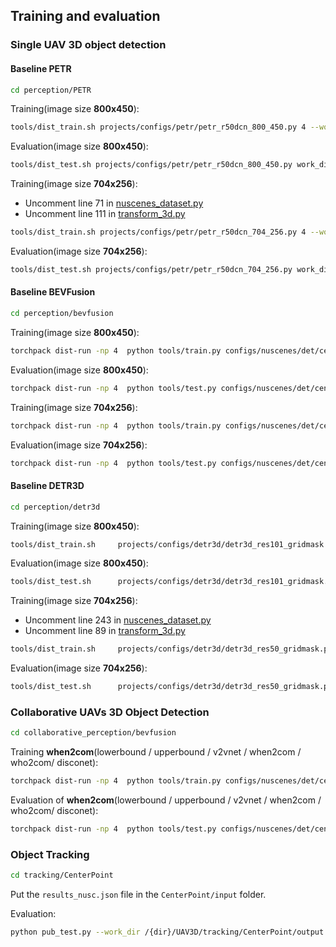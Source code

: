## Training and evaluation
### Single UAV 3D object detection
#### Baseline PETR
```bash
cd perception/PETR
```
Training(image size  <b>800x450</b>):
```bash
tools/dist_train.sh projects/configs/petr/petr_r50dcn_800_450.py 4 --work-dir work_dirs/petr_r50dcn/
```
Evaluation(image size  <b>800x450</b>):
```bash
tools/dist_test.sh projects/configs/petr/petr_r50dcn_800_450.py work_dirs/petr_r50dcn/latest.pth 4 --eval bbox
```

Training(image size <b>704x256</b>):

* Uncomment line 71 in [nuscenes_dataset.py](https://github.com/huiyegit/UAV3D/blob/main/perception/PETR/projects/mmdet3d_plugin/datasets/nuscenes_dataset.py)
* Uncomment line 111 in [transform_3d.py](https://github.com/huiyegit/UAV3D/blob/main/perception/PETR/projects/mmdet3d_plugin/datasets/pipelines/transform_3d.py)

```bash
tools/dist_train.sh projects/configs/petr/petr_r50dcn_704_256.py 4 --work-dir work_dirs/petr_r50dcn/
```

Evaluation(image size <b>704x256</b>):
```bash
tools/dist_test.sh projects/configs/petr/petr_r50dcn_704_256.py work_dirs/petr_r50dcn/latest.pth 4 --eval bbox
```
#### Baseline BEVFusion
```bash
cd perception/bevfusion
```
Training(image size  <b>800x450</b>):
```bash
torchpack dist-run -np 4  python tools/train.py configs/nuscenes/det/centerhead/lssfpn/camera/450x800/resnet/default.yaml    --run-dir runs/resnet101
```
Evaluation(image size  <b>800x450</b>):
```bash
torchpack dist-run -np 4  python tools/test.py configs/nuscenes/det/centerhead/lssfpn/camera/450x800/resnet/default.yaml   runs/resnet101/epoch_24.pth   --eval bbox
```


Training(image size <b>704x256</b>):
```bash
torchpack dist-run -np 4  python tools/train.py configs/nuscenes/det/centerhead/lssfpn/camera/256x704/resnet/default.yaml    --run-dir runs/resnet50
```
Evaluation(image size <b>704x256</b>):
```bash
torchpack dist-run -np 4  python tools/test.py configs/nuscenes/det/centerhead/lssfpn/camera/256x704/resnet/default.yaml   runs/resnet50/epoch_24.pth   --eval bbox
```
#### Baseline DETR3D
```bash
cd perception/detr3d
```
Training(image size  <b>800x450</b>):
```bash
tools/dist_train.sh     projects/configs/detr3d/detr3d_res101_gridmask.py   4  --work-dir      work_dirs/detr3d_res101_gridmask/
```
Evaluation(image size  <b>800x450</b>):
```bash
tools/dist_test.sh      projects/configs/detr3d/detr3d_res101_gridmask.py     work_dirs/detr3d_res101_gridmask/epoch_24.pth  4  --eval bbox
```
Training(image size <b>704x256</b>):

* Uncomment line 243 in [nuscenes_dataset.py](https://github.com/huiyegit/UAV3D/blob/main/perception/detr3d/mmdetection3d/mmdet3d/datasets/nuscenes_dataset.py)
* Uncomment line 89 in [transform_3d.py](https://github.com/huiyegit/UAV3D/blob/main/perception/detr3d/projects/mmdet3d_plugin/datasets/pipelines/transform_3d.py)

```bash
tools/dist_train.sh     projects/configs/detr3d/detr3d_res50_gridmask.py   4  --work-dir      work_dirs/detr3d_res50_gridmask/
```
Evaluation(image size <b>704x256</b>):
```bash
tools/dist_test.sh      projects/configs/detr3d/detr3d_res50_gridmask.py     work_dirs/detr3d_res50_gridmask/epoch_24.pth  4  --eval bbox
```


### Collaborative UAVs 3D Object Detection
```bash
cd collaborative_perception/bevfusion
```
Training <b>when2com</b>(lowerbound / upperbound / v2vnet / when2com / who2com/ disconet):
```bash
torchpack dist-run -np 4  python tools/train.py configs/nuscenes/det/centerhead/lssfpn/camera/256x704/swint/when2com/default.yaml --model.encoders.camera.backbone.init_cfg.checkpoint pretrained/swint-nuimages-pretrained.pth    --run-dir runs/when2com
```
Evaluation of <b>when2com</b>(lowerbound / upperbound / v2vnet / when2com / who2com/ disconet):
```bash
torchpack dist-run -np 4  python tools/test.py configs/nuscenes/det/centerhead/lssfpn/camera/256x704/swint/when2com/default.yaml    runs/when2com/epoch_24.pth   --eval bbox
```
### Object Tracking

```bash
cd tracking/CenterPoint
```
Put the `results_nusc.json` file in the  `CenterPoint/input` folder.

Evaluation:
```bash
python pub_test.py --work_dir /{dir}/UAV3D/tracking/CenterPoint/output  --checkpoint    /{dir}/UAV3D/tracking/CenterPoint/input/results_nusc.json 
```

